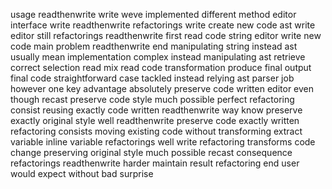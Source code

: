 usage readthenwrite write weve implemented different method editor interface write readthenwrite refactorings write create new code ast write editor still refactorings readthenwrite first read code string editor write new code main problem readthenwrite end manipulating string instead ast usually mean implementation complex instead manipulating ast retrieve correct selection read mix read code transformation produce final output final code straightforward case tackled instead relying ast parser job however one key advantage absolutely preserve code written editor even though recast preserve code style much possible perfect refactoring consist reusing exactly code written readthenwrite way know preserve exactly original style well readthenwrite preserve code exactly written refactoring consists moving existing code without transforming extract variable inline variable refactorings well write refactoring transforms code change preserving original style much possible recast consequence refactorings readthenwrite harder maintain result refactoring end user would expect without bad surprise